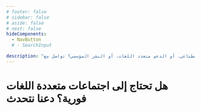 ```yaml
---
# footer: false
# sidebar: false
# aside: false
# next: false
hideComponents:
  - NavButton
  # - SearchInput

description: "هل لديك أسئلة حول الترجمة الفورية للاجتماعات بالذكاء الاصطناعي، أو الدعم متعدد اللغات، أو النشر المؤسسي؟ تواصل مع InterMind لاستكشاف حالات الاستخدام والأسعار وخيارات التكامل."
---
```


# هل تحتاج إلى اجتماعات متعددة اللغات فورية؟ دعنا نتحدث

<!-- **للتواصل معنا:**

- البريد الإلكتروني: never@mind.com
- الهاتف: +971 058 574 88 06
- واتساب: +971 058 574 88 06 -->

<!-- WhatsApp us at [+971 058 574 88 06](https://wa.me/message/KDLD4FZVW7EUC1)
Telegram us at [@goldenfish_ae](https://t.me/goldenfish_ae) -->

<br>
<ContactFormModalNav  buttonClass="alt" formStyle="margin: 1rem auto;"/>